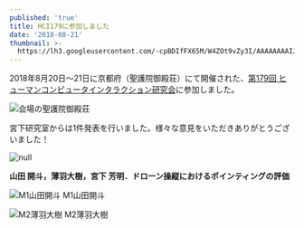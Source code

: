 ```yaml
---
published: 'true'
title: HCI179に参加しました
date: '2018-08-21'
thumbnail: >-
  https://lh3.googleusercontent.com/-cpBDIfFX65M/W4ZOt9vZy3I/AAAAAAAAIJk/zKgDOy64_jM8gEe1B3x_Q1RBPjhxNmxiwCE0YBhgL/Image%2Bfrom%2BiOS.jpg
---
```

2018年8月20日～21日に京都府（聖護院御殿荘）にて開催された、[第179回 ヒューマンコンピュータインタラクション研究会](http://www.sighci.jp/events/sig/179)に参加しました。

![会場の聖護院御殿荘](https://lh3.googleusercontent.com/-ftsAyPqQqAE/W4-JbkAMY8I/AAAAAAAAIMQ/h9QOkYanfqI9Hi0TgSh6ZolS4FZv0fR4wCE0YBhgL/IMG_20180820_173942.jpg)

宮下研究室からは1件発表を行いました。様々な意見をいただきありがとうございました！

![null](https://lh3.googleusercontent.com/-cpBDIfFX65M/W4ZOt9vZy3I/AAAAAAAAIJk/zKgDOy64_jM8gEe1B3x_Q1RBPjhxNmxiwCE0YBhgL/Image%2Bfrom%2BiOS.jpg)

**山田 開斗，薄羽大樹，宮下 芳明．ドローン操縦におけるポインティングの評価**



![M1山田開斗](https://lh3.googleusercontent.com/-bCpP_cBUvyI/W4-Jut5OQEI/AAAAAAAAIMk/1hX-UbgehxEu4AP3FTEr82IqmYAm40XHgCE0YBhgL/IMG_20180821_170937.jpg)
M1山田開斗

![M2薄羽大樹](https://lh3.googleusercontent.com/-UBZzneSbpk4/W4-KVSMnhyI/AAAAAAAAINQ/zaemnc73NSwqfk9cLwyvltgesAU85T0qgCE0YBhgL/IMG_20180821_165752.jpg)
M2薄羽大樹
